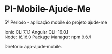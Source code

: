 # PI-Mobile-Ajude-Me
 5º Periodo - aplicação mobile do projeto ajude-me
 
Ionic CLI 7.1.1
Angular CLI: 16.0.1       
Node: 18.16.0
Package Manager: npm 9.6.5

Diretório: app-ajude-mobile.
